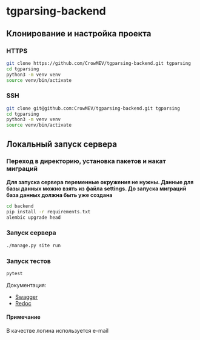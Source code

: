 # tgparsing-backend

## Клонирование и настройка проекта

### HTTPS
```bash
git clone https://github.com/CrowMEV/tgparsing-backend.git tgparsing
cd tgparsing
python3 -m venv venv
source venv/bin/activate
```

### SSH
```bash
git clone git@github.com:CrowMEV/tgparsing-backend.git tgparsing
cd tgparsing
python3 -m venv venv
source venv/bin/activate
```

## Локальный запуск сервера

### Переход в директорию, установка пакетов и накат миграций
**Для запуска сервера переменные окружения не нужны. Данные для базы данных можно взять из файла settings. До запуска миграций база данных должна быть уже создана**
```bash
cd backend
pip install -r requirements.txt
alembic upgrade head
```

### Запуск сервера

```bash
./manage.py site run
```

### Запуск тестов
```bash
pytest
```

Документация:  
- [Swagger](http://0.0.0.0:8000/docs)  
- [Redoc](http://127.0.0.1:8000/redoc)  

#### Примечание  
В качестве логина используется e-mail  

